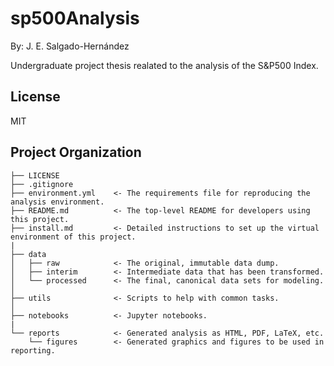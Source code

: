 # sp500Analysis

By: J. E. Salgado-Hernández

Undergraduate project thesis realated to the analysis of the S&P500 Index.

## License

MIT


## Project Organization

    ├── LICENSE
    ├── .gitignore
    ├── environment.yml    <- The requirements file for reproducing the analysis environment.
    ├── README.md          <- The top-level README for developers using this project.
    ├── install.md         <- Detailed instructions to set up the virtual environment of this project.
    |                        
    ├── data
    │   ├── raw            <- The original, immutable data dump.
    │   ├── interim        <- Intermediate data that has been transformed.
    │   └── processed      <- The final, canonical data sets for modeling.
    │
    ├── utils              <- Scripts to help with common tasks.
    │
    ├── notebooks          <- Jupyter notebooks.
    |
    └── reports            <- Generated analysis as HTML, PDF, LaTeX, etc.
        └── figures        <- Generated graphics and figures to be used in reporting.